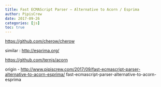 ```yaml
---
title: Fast ECMAScript Parser – Alternative to Acorn / Esprima
author: PipisCrew
date: 2017-09-26
categories: [js]
toc: true
---
```


https://github.com/cherow/cherow

similar :
http://esprima.org/

https://github.com/ternjs/acorn

origin - http://www.pipiscrew.com/2017/09/fast-ecmascript-parser-alternative-to-acorn-esprima/ fast-ecmascript-parser-alternative-to-acorn-esprima